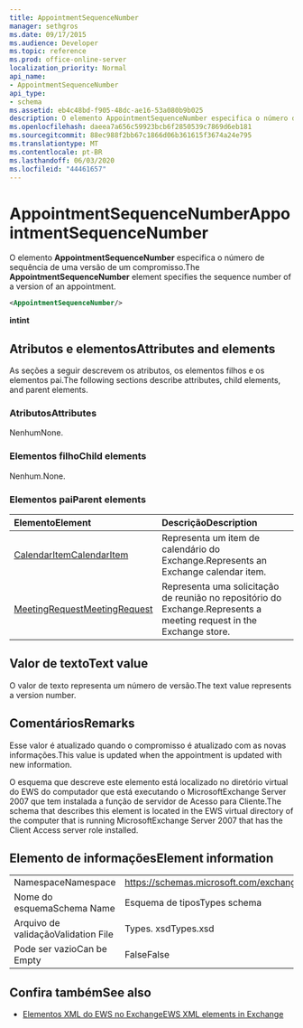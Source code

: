 ```yaml
---
title: AppointmentSequenceNumber
manager: sethgros
ms.date: 09/17/2015
ms.audience: Developer
ms.topic: reference
ms.prod: office-online-server
localization_priority: Normal
api_name:
- AppointmentSequenceNumber
api_type:
- schema
ms.assetid: eb4c48bd-f905-48dc-ae16-53a080b9b025
description: O elemento AppointmentSequenceNumber especifica o número de sequência de uma versão de um compromisso.
ms.openlocfilehash: daeea7a656c59923bcb6f2850539c7869d6eb181
ms.sourcegitcommit: 88ec988f2bb67c1866d06b361615f3674a24e795
ms.translationtype: MT
ms.contentlocale: pt-BR
ms.lasthandoff: 06/03/2020
ms.locfileid: "44461657"
---
```

# <a name="appointmentsequencenumber"></a><span data-ttu-id="c52e1-103">AppointmentSequenceNumber</span><span class="sxs-lookup"><span data-stu-id="c52e1-103">AppointmentSequenceNumber</span></span>

<span data-ttu-id="c52e1-104">O elemento **AppointmentSequenceNumber** especifica o número de sequência de uma versão de um compromisso.</span><span class="sxs-lookup"><span data-stu-id="c52e1-104">The **AppointmentSequenceNumber** element specifies the sequence number of a version of an appointment.</span></span> 
  
```xml
<AppointmentSequenceNumber/>
```

 <span data-ttu-id="c52e1-105">**int**</span><span class="sxs-lookup"><span data-stu-id="c52e1-105">**int**</span></span>
## <a name="attributes-and-elements"></a><span data-ttu-id="c52e1-106">Atributos e elementos</span><span class="sxs-lookup"><span data-stu-id="c52e1-106">Attributes and elements</span></span>

<span data-ttu-id="c52e1-107">As seções a seguir descrevem os atributos, os elementos filhos e os elementos pai.</span><span class="sxs-lookup"><span data-stu-id="c52e1-107">The following sections describe attributes, child elements, and parent elements.</span></span>
  
### <a name="attributes"></a><span data-ttu-id="c52e1-108">Atributos</span><span class="sxs-lookup"><span data-stu-id="c52e1-108">Attributes</span></span>

<span data-ttu-id="c52e1-109">Nenhum</span><span class="sxs-lookup"><span data-stu-id="c52e1-109">None.</span></span>
  
### <a name="child-elements"></a><span data-ttu-id="c52e1-110">Elementos filho</span><span class="sxs-lookup"><span data-stu-id="c52e1-110">Child elements</span></span>

<span data-ttu-id="c52e1-111">Nenhum.</span><span class="sxs-lookup"><span data-stu-id="c52e1-111">None.</span></span>
  
### <a name="parent-elements"></a><span data-ttu-id="c52e1-112">Elementos pai</span><span class="sxs-lookup"><span data-stu-id="c52e1-112">Parent elements</span></span>

|<span data-ttu-id="c52e1-113">**Elemento**</span><span class="sxs-lookup"><span data-stu-id="c52e1-113">**Element**</span></span>|<span data-ttu-id="c52e1-114">**Descrição**</span><span class="sxs-lookup"><span data-stu-id="c52e1-114">**Description**</span></span>|
|:-----|:-----|
|[<span data-ttu-id="c52e1-115">CalendarItem</span><span class="sxs-lookup"><span data-stu-id="c52e1-115">CalendarItem</span></span>](calendaritem.md) <br/> |<span data-ttu-id="c52e1-116">Representa um item de calendário do Exchange.</span><span class="sxs-lookup"><span data-stu-id="c52e1-116">Represents an Exchange calendar item.</span></span>  <br/> |
|[<span data-ttu-id="c52e1-117">MeetingRequest</span><span class="sxs-lookup"><span data-stu-id="c52e1-117">MeetingRequest</span></span>](meetingrequest.md) <br/> |<span data-ttu-id="c52e1-118">Representa uma solicitação de reunião no repositório do Exchange.</span><span class="sxs-lookup"><span data-stu-id="c52e1-118">Represents a meeting request in the Exchange store.</span></span>  <br/> |
   
## <a name="text-value"></a><span data-ttu-id="c52e1-119">Valor de texto</span><span class="sxs-lookup"><span data-stu-id="c52e1-119">Text value</span></span>

<span data-ttu-id="c52e1-120">O valor de texto representa um número de versão.</span><span class="sxs-lookup"><span data-stu-id="c52e1-120">The text value represents a version number.</span></span>
  
## <a name="remarks"></a><span data-ttu-id="c52e1-121">Comentários</span><span class="sxs-lookup"><span data-stu-id="c52e1-121">Remarks</span></span>

<span data-ttu-id="c52e1-122">Esse valor é atualizado quando o compromisso é atualizado com as novas informações.</span><span class="sxs-lookup"><span data-stu-id="c52e1-122">This value is updated when the appointment is updated with new information.</span></span> 
  
<span data-ttu-id="c52e1-123">O esquema que descreve este elemento está localizado no diretório virtual do EWS do computador que está executando o MicrosoftExchange Server 2007 que tem instalada a função de servidor de Acesso para Cliente.</span><span class="sxs-lookup"><span data-stu-id="c52e1-123">The schema that describes this element is located in the EWS virtual directory of the computer that is running MicrosoftExchange Server 2007 that has the Client Access server role installed.</span></span>
  
## <a name="element-information"></a><span data-ttu-id="c52e1-124">Elemento de informações</span><span class="sxs-lookup"><span data-stu-id="c52e1-124">Element information</span></span>

|||
|:-----|:-----|
|<span data-ttu-id="c52e1-125">Namespace</span><span class="sxs-lookup"><span data-stu-id="c52e1-125">Namespace</span></span>  <br/> |https://schemas.microsoft.com/exchange/services/2006/types  <br/> |
|<span data-ttu-id="c52e1-126">Nome do esquema</span><span class="sxs-lookup"><span data-stu-id="c52e1-126">Schema Name</span></span>  <br/> |<span data-ttu-id="c52e1-127">Esquema de tipos</span><span class="sxs-lookup"><span data-stu-id="c52e1-127">Types schema</span></span>  <br/> |
|<span data-ttu-id="c52e1-128">Arquivo de validação</span><span class="sxs-lookup"><span data-stu-id="c52e1-128">Validation File</span></span>  <br/> |<span data-ttu-id="c52e1-129">Types. xsd</span><span class="sxs-lookup"><span data-stu-id="c52e1-129">Types.xsd</span></span>  <br/> |
|<span data-ttu-id="c52e1-130">Pode ser vazio</span><span class="sxs-lookup"><span data-stu-id="c52e1-130">Can be Empty</span></span>  <br/> |<span data-ttu-id="c52e1-131">False</span><span class="sxs-lookup"><span data-stu-id="c52e1-131">False</span></span>  <br/> |
   
## <a name="see-also"></a><span data-ttu-id="c52e1-132">Confira também</span><span class="sxs-lookup"><span data-stu-id="c52e1-132">See also</span></span>

- [<span data-ttu-id="c52e1-133">Elementos XML do EWS no Exchange</span><span class="sxs-lookup"><span data-stu-id="c52e1-133">EWS XML elements in Exchange</span></span>](ews-xml-elements-in-exchange.md)

